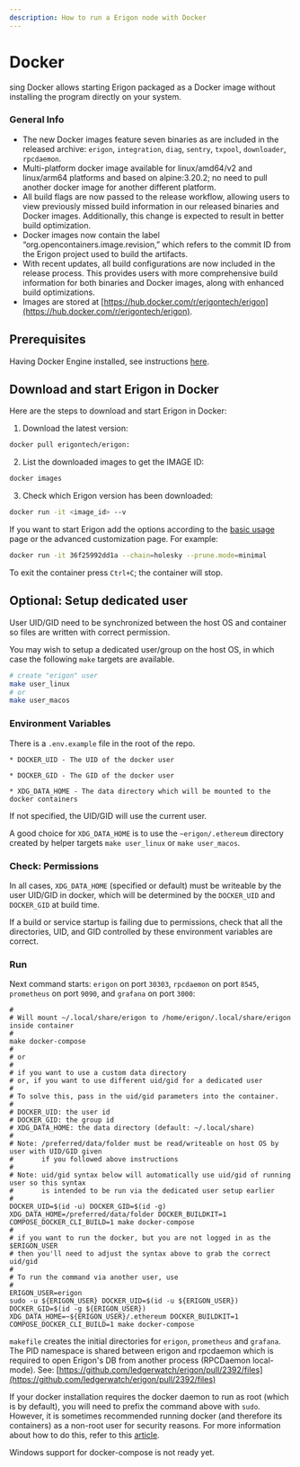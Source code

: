 ```yaml
---
description: How to run a Erigon node with Docker
---
```


# Docker

sing Docker allows starting Erigon packaged as a Docker image without installing the program directly on your system.

### General Info

* The new Docker images feature seven binaries as are included in the released archive: `erigon`, `integration`, `diag`, `sentry`, `txpool`, `downloader`, `rpcdaemon`.
* Multi-platform docker image available for linux/amd64/v2 and linux/arm64 platforms and based on alpine:3.20.2; no need to pull another docker image for another different platform.
* All build flags are now passed to the release workflow, allowing users to view previously missed build information in our released binaries and Docker images. Additionally, this change is expected to result in better build optimization.
* Docker images now contain the label “org.opencontainers.image.revision,” which refers to the commit ID from the Erigon project used to build the artifacts.
* With recent updates, all build configurations are now included in the release process. This provides users with more comprehensive build information for both binaries and Docker images, along with enhanced build optimizations.
* Images are stored at [https://hub.docker.com/r/erigontech/erigon](https://hub.docker.com/r/erigontech/erigon).

## Prerequisites

Having Docker Engine installed, see instructions [here](https://docs.docker.com/engine/install/).

## Download and start Erigon in Docker

Here are the steps to download and start Erigon in Docker:

1. Download the latest version:

```bash
docker pull erigontech/erigon:
```

2. List the downloaded images to get the IMAGE ID:

```bash
docker images
```

3. Check which Erigon version has been downloaded:

```bash
docker run -it <image_id> --v
```

If you want to start Erigon add the options according to the [basic usage](../../fundamentals/basic-usage.md) page or the advanced customization page. For example:

```bash
docker run -it 36f25992dd1a --chain=holesky --prune.mode=minimal
```

To exit the container press `Ctrl+C`; the container will stop.

## Optional: Setup dedicated user

User UID/GID need to be synchronized between the host OS and container so files are written with correct permission.

You may wish to setup a dedicated user/group on the host OS, in which case the following `make` targets are available.

```bash
# create "erigon" user
make user_linux
# or
make user_macos
```

### Environment Variables

There is a `.env.example` file in the root of the repo.

```
* DOCKER_UID - The UID of the docker user

* DOCKER_GID - The GID of the docker user

* XDG_DATA_HOME - The data directory which will be mounted to the docker containers
```

If not specified, the UID/GID will use the current user.

A good choice for `XDG_DATA_HOME` is to use the `~erigon/.ethereum` directory created by helper targets `make user_linux` or `make user_macos`.

### Check: Permissions

In all cases, `XDG_DATA_HOME` (specified or default) must be writeable by the user UID/GID in docker, which will be determined by the `DOCKER_UID` and `DOCKER_GID` at build time.

If a build or service startup is failing due to permissions, check that all the directories, UID, and GID controlled by these environment variables are correct.

### Run

Next command starts: `erigon` on port `30303`, `rpcdaemon` on port `8545`, `prometheus` on port `9090`, and `grafana` on port `3000`:

```
#
# Will mount ~/.local/share/erigon to /home/erigon/.local/share/erigon inside container
#
make docker-compose
#
# or
#
# if you want to use a custom data directory
# or, if you want to use different uid/gid for a dedicated user
#
# To solve this, pass in the uid/gid parameters into the container.
#
# DOCKER_UID: the user id
# DOCKER_GID: the group id
# XDG_DATA_HOME: the data directory (default: ~/.local/share)
#
# Note: /preferred/data/folder must be read/writeable on host OS by user with UID/GID given
#       if you followed above instructions
#
# Note: uid/gid syntax below will automatically use uid/gid of running user so this syntax
#       is intended to be run via the dedicated user setup earlier
#
DOCKER_UID=$(id -u) DOCKER_GID=$(id -g) XDG_DATA_HOME=/preferred/data/folder DOCKER_BUILDKIT=1 COMPOSE_DOCKER_CLI_BUILD=1 make docker-compose
#
# if you want to run the docker, but you are not logged in as the $ERIGON_USER
# then you'll need to adjust the syntax above to grab the correct uid/gid
#
# To run the command via another user, use
#
ERIGON_USER=erigon
sudo -u ${ERIGON_USER} DOCKER_UID=$(id -u ${ERIGON_USER}) DOCKER_GID=$(id -g ${ERIGON_USER}) XDG_DATA_HOME=~${ERIGON_USER}/.ethereum DOCKER_BUILDKIT=1 COMPOSE_DOCKER_CLI_BUILD=1 make docker-compose
```

`makefile` creates the initial directories for `erigon`, `prometheus` and `grafana`. The PID namespace is shared between erigon and rpcdaemon which is required to open Erigon's DB from another process (RPCDaemon local-mode). See: [https://github.com/ledgerwatch/erigon/pull/2392/files](https://github.com/ledgerwatch/erigon/pull/2392/files)

If your docker installation requires the docker daemon to run as root (which is by default), you will need to prefix the command above with `sudo`. However, it is sometimes recommended running docker (and therefore its containers) as a non-root user for security reasons. For more information about how to do this, refer to this [article](https://docs.docker.com/engine/install/linux-postinstall/#manage-docker-as-a-non-root-user).

Windows support for docker-compose is not ready yet.
